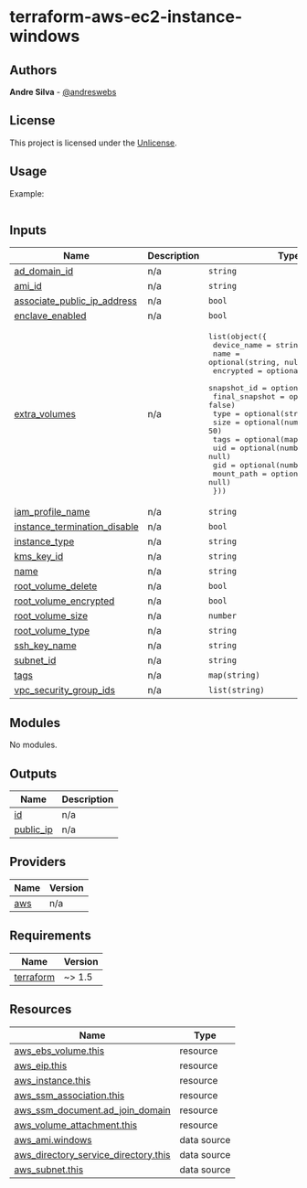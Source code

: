 # terraform-aws-ec2-instance-windows



## Authors

**Andre Silva** - [@andreswebs](https://github.com/andreswebs)

## License

This project is licensed under the [Unlicense](UNLICENSE.md).

[//]: # (BEGIN_TF_DOCS)


## Usage

Example:

```hcl

```



## Inputs

| Name | Description | Type | Default | Required |
|------|-------------|------|---------|:--------:|
| <a name="input_ad_domain_id"></a> [ad\_domain\_id](#input\_ad\_domain\_id) | n/a | `string` | `null` | no |
| <a name="input_ami_id"></a> [ami\_id](#input\_ami\_id) | n/a | `string` | `null` | no |
| <a name="input_associate_public_ip_address"></a> [associate\_public\_ip\_address](#input\_associate\_public\_ip\_address) | n/a | `bool` | `false` | no |
| <a name="input_enclave_enabled"></a> [enclave\_enabled](#input\_enclave\_enabled) | n/a | `bool` | `false` | no |
| <a name="input_extra_volumes"></a> [extra\_volumes](#input\_extra\_volumes) | n/a | <pre>list(object({<br>    device_name    = string<br>    name           = optional(string, null)<br>    encrypted      = optional(bool, true)<br>    snapshot_id    = optional(string, null)<br>    final_snapshot = optional(bool, false)<br>    type           = optional(string, "gp3")<br>    size           = optional(number, 50)<br>    tags           = optional(map(string), {})<br>    uid            = optional(number, null)<br>    gid            = optional(number, null)<br>    mount_path     = optional(string, null)<br>  }))</pre> | `[]` | no |
| <a name="input_iam_profile_name"></a> [iam\_profile\_name](#input\_iam\_profile\_name) | n/a | `string` | n/a | yes |
| <a name="input_instance_termination_disable"></a> [instance\_termination\_disable](#input\_instance\_termination\_disable) | n/a | `bool` | `false` | no |
| <a name="input_instance_type"></a> [instance\_type](#input\_instance\_type) | n/a | `string` | `"m7a.xlarge"` | no |
| <a name="input_kms_key_id"></a> [kms\_key\_id](#input\_kms\_key\_id) | n/a | `string` | `null` | no |
| <a name="input_name"></a> [name](#input\_name) | n/a | `string` | n/a | yes |
| <a name="input_root_volume_delete"></a> [root\_volume\_delete](#input\_root\_volume\_delete) | n/a | `bool` | `true` | no |
| <a name="input_root_volume_encrypted"></a> [root\_volume\_encrypted](#input\_root\_volume\_encrypted) | n/a | `bool` | `true` | no |
| <a name="input_root_volume_size"></a> [root\_volume\_size](#input\_root\_volume\_size) | n/a | `number` | `0` | no |
| <a name="input_root_volume_type"></a> [root\_volume\_type](#input\_root\_volume\_type) | n/a | `string` | `"gp3"` | no |
| <a name="input_ssh_key_name"></a> [ssh\_key\_name](#input\_ssh\_key\_name) | n/a | `string` | `null` | no |
| <a name="input_subnet_id"></a> [subnet\_id](#input\_subnet\_id) | n/a | `string` | n/a | yes |
| <a name="input_tags"></a> [tags](#input\_tags) | n/a | `map(string)` | `{}` | no |
| <a name="input_vpc_security_group_ids"></a> [vpc\_security\_group\_ids](#input\_vpc\_security\_group\_ids) | n/a | `list(string)` | `[]` | no |

## Modules

No modules.

## Outputs

| Name | Description |
|------|-------------|
| <a name="output_id"></a> [id](#output\_id) | n/a |
| <a name="output_public_ip"></a> [public\_ip](#output\_public\_ip) | n/a |

## Providers

| Name | Version |
|------|---------|
| <a name="provider_aws"></a> [aws](#provider\_aws) | n/a |

## Requirements

| Name | Version |
|------|---------|
| <a name="requirement_terraform"></a> [terraform](#requirement\_terraform) | ~> 1.5 |

## Resources

| Name | Type |
|------|------|
| [aws_ebs_volume.this](https://registry.terraform.io/providers/hashicorp/aws/latest/docs/resources/ebs_volume) | resource |
| [aws_eip.this](https://registry.terraform.io/providers/hashicorp/aws/latest/docs/resources/eip) | resource |
| [aws_instance.this](https://registry.terraform.io/providers/hashicorp/aws/latest/docs/resources/instance) | resource |
| [aws_ssm_association.this](https://registry.terraform.io/providers/hashicorp/aws/latest/docs/resources/ssm_association) | resource |
| [aws_ssm_document.ad_join_domain](https://registry.terraform.io/providers/hashicorp/aws/latest/docs/resources/ssm_document) | resource |
| [aws_volume_attachment.this](https://registry.terraform.io/providers/hashicorp/aws/latest/docs/resources/volume_attachment) | resource |
| [aws_ami.windows](https://registry.terraform.io/providers/hashicorp/aws/latest/docs/data-sources/ami) | data source |
| [aws_directory_service_directory.this](https://registry.terraform.io/providers/hashicorp/aws/latest/docs/data-sources/directory_service_directory) | data source |
| [aws_subnet.this](https://registry.terraform.io/providers/hashicorp/aws/latest/docs/data-sources/subnet) | data source |

[//]: # (END_TF_DOCS)